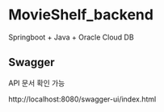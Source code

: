 # MovieShelf_backend

Springboot + Java + Oracle Cloud DB


## Swagger

API 문서 확인 가능

http://localhost:8080/swagger-ui/index.html
